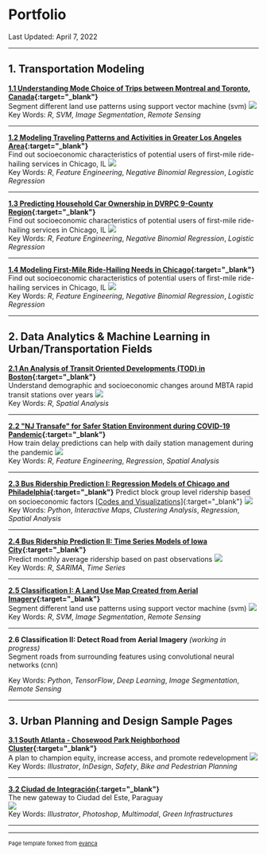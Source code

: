 # Portfolio
Last Updated: April 7, 2022   

---
## 1. Transportation Modeling

**[1.1 Understanding Mode Choice of Trips between Montreal and Toronto, Canada](contents/Portfolio-CanadaModeChoice.pdf){:target="_blank"}**   
Segment different land use patterns using support vector machine (svm)
<img src="images/Portfolio-Classification_I.jpg?raw=true"/>   
Key Words: *R*, *SVM*, *Image Segmentation*, *Remote Sensing*

---
**[1.2 Modeling Traveling Patterns and Activities in Greater Los Angeles Area](contents/Portfolio-LATravelingPattern.pdf){:target="_blank"}**   
Find out socioeconomic characteristics of potential users of first-mile ride-hailing services in Chicago, IL
<img src="images/Portfolio-RideHail.jpg?raw=true"/>   
Key Words: *R*, *Feature Engineering*, *Negative Binomial Regression*, *Logistic Regression*

---
**[1.3 Predicting Household Car Ownership in DVRPC 9-County Region](contents/Portfolio-DVRPCCarOwnership.pdf){:target="_blank"}**   
Find out socioeconomic characteristics of potential users of first-mile ride-hailing services in Chicago, IL
<img src="images/Portfolio-RideHail.jpg?raw=true"/>   
Key Words: *R*, *Feature Engineering*, *Negative Binomial Regression*, *Logistic Regression*

---
**[1.4 Modeling First-Mile Ride-Hailing Needs in Chicago](contents/Portfolio-RideHail.pdf){:target="_blank"}**   
Find out socioeconomic characteristics of potential users of first-mile ride-hailing services in Chicago, IL
<img src="images/Portfolio-RideHail.jpg?raw=true"/>   
Key Words: *R*, *Feature Engineering*, *Negative Binomial Regression*, *Logistic Regression*

---
## 2. Data Analytics & Machine Learning in Urban/Transportation Fields

**[2.1 An Analysis of Transit Oriented Developments (TOD) in Boston](contents/Portfolio_BostonTOD.html){:target="_blank"}**   
Understand demographic and socioeconomic changes around MBTA rapid transit stations over years
<img src="images/Portfolio-BostonTOD.jpg?raw=true"/>   
Key Words: *R*, *Spatial Analysis*

---
**[2.2 "NJ Transafe" for Safer Station Environment during COVID-19 Pandemic](contents/Portfolio-NJTransafe_1.pdf){:target="_blank"}**   
How train delay predictions can help with daily station management during the pandemic
<img src="images/Portfolio-NJTransafe.jpg?raw=true"/>   
Key Words: *R*, *Feature Engineering*, *Regression*, *Spatial Analysis*

---
**[2.3 Bus Ridership Prediction I: Regression Models of Chicago and Philadelphia](https://github.com/jiamintan/final-project-city-hall-llc){:target="_blank"}**
Predict block group level ridership based on socioeconomic factors [\[Codes and Visualizations\]](contents/Portfolio-BusRidership_I_Codes.html){:target="_blank"}
<img src="images/Portfolio-BusRidership_I.jpg?raw=true"/>   
Key Words: *Python*, *Interactive Maps*, *Clustering Analysis*, *Regression*, *Spatial Analysis*

---
**[2.4 Bus Ridership Prediction II: Time Series Models of Iowa City](contents/Portfolio-TimeSeries.pdf){:target="_blank"}**   
Predict monthly average ridership based on past observations
<img src="images/Portfolio-BusRidership_II.jpg?raw=true"/>   
Key Words: *R*, *SARIMA*, *Time Series*

---
**[2.5 Classification I: A Land Use Map Created from Aerial Imagery](contents/Portfolio-Classification_I.pdf){:target="_blank"}**   
Segment different land use patterns using support vector machine (svm)
<img src="images/Portfolio-Classification_I.jpg?raw=true"/>   
Key Words: *R*, *SVM*, *Image Segmentation*, *Remote Sensing*

---
**2.6 Classification II: Detect Road from Aerial Imagery** *(working in progress)*  
Segment roads from surrounding features using convolutional neural networks (cnn)

Key Words: *Python*, *TensorFlow*, *Deep Learning*, *Image Segmentation*, *Remote Sensing*

---
## 3. Urban Planning and Design Sample Pages

**[3.1 South Atlanta - Chosewood Park Neighborhood Cluster](contents/Portfolio-SouthAtlanta_ChosewoodPark_Sample.pdf){:target="_blank"}**   
A plan to champion equity, increase access, and promote redevelopment
<img src="images/Portfolio-Atlanta.jpg?raw=true"/>   
Key Words: *Illustrator*, *InDesign*, *Safety*, *Bike and Pedestrian Planning*

---
**[3.2 Ciudad de Integración](contents/Portfolio-CDE_Sample.pdf){:target="_blank"}**   
The new gateway to Ciudad del Este, Paraguay   
<img src="images/Portfolio-CDE.jpg?raw=true"/>   
Key Words: *Illustrator*, *Photoshop*, *Multimodal*, *Green Infrastructures*

---




---
<p style="font-size:11px">Page template forked from <a href="https://github.com/evanca/quick-portfolio">evanca</a></p>
<!-- Remove above link if you don't want to attibute -->
